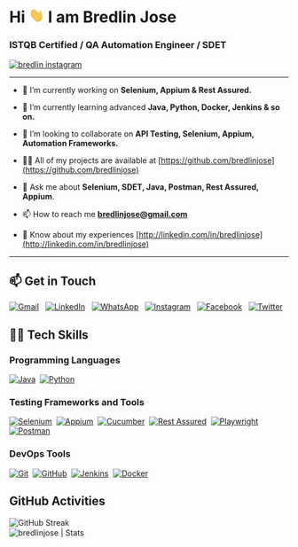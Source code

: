 # Hi <img src="https://raw.githubusercontent.com/ABSphreak/ABSphreak/master/gifs/Hi.gif" width="28px" alt="hi"> I am Bredlin Jose
### ISTQB Certified / QA Automation Engineer / SDET
<p align="left">
  <a href="https://instagram.com/bredlin_jose" target="_blank">
    <img src="https://img.shields.io/twitter/follow/bredlin_jose?logo=instagram" alt="bredlin instagram" />
  </a>
</p>

*****

- 🔭 I’m currently working on **Selenium, Appium & Rest Assured.**

- 🌱 I’m currently learning advanced **Java, Python, Docker, Jenkins & so on.**

- 👯 I’m looking to collaborate on **API Testing, Selenium, Appium, Automation Frameworks.**

- 👨‍💻 All of my projects are available at [https://github.com/bredlinjose](https://github.com/bredlinjose)

- 💬 Ask me about **Selenium, SDET, Java, Postman, Rest Assured, Appium**.

- 📫 How to reach me **bredlinjose@gmail.com**

- 📄 Know about my experiences [http://linkedin.com/in/bredlinjose](http://linkedin.com/in/bredlinjose)

****

## 📫 Get in Touch
[<img height="29" width="33" src="https://logowik.com/content/uploads/images/gmail-new-icon5198.jpg" alt="Gmail">](mailto:bredlinjose@gmail.com) &nbsp;
[<img height="30" src="https://cdn.worldvectorlogo.com/logos/linkedin-icon-2.svg" alt="LinkedIn">](https://www.linkedin.com/in/bredlinjose/) &nbsp;
[<img height="30" src="https://cdn2.iconfinder.com/data/icons/social-media-2285/512/1_Whatsapp2_colored_svg-512.png" alt="WhatsApp">](https://wa.me/+918526003286/) &nbsp;
[<img height="30" src="https://cdn2.iconfinder.com/data/icons/social-media-2285/512/1_Instagram_colored_svg_1-512.png" alt="Instagram">](https://www.instagram.com/bredlin_jose/) &nbsp;
[<img height="30" src="https://cdn1.iconfinder.com/data/icons/social-media-2285/512/Colored_Facebook3_svg-512.png" alt="Facebook">](https://www.facebook.com/bredlin.jose.5/) &nbsp;
[<img height="30" src="https://cdn2.iconfinder.com/data/icons/social-media-2285/512/1_Twitter3_colored_svg-512.png" alt="Twitter">](https://twitter.com/bredlin_jose/) &nbsp;

## 👩‍💻 Tech Skills
### Programming Languages
[<img height="30" src="https://cdn.iconscout.com/icon/free/png-512/java-43-569305.png" alt="Java">](https://www.oracle.com/in/java/)&nbsp;
[<img height="25" src="https://cdn4.iconfinder.com/data/icons/logos-and-brands/512/267_Python_logo-512.png" alt="Python">](https://www.python.org/)&nbsp;

### Testing Frameworks and Tools
[<img height="25" src="https://www.selenium.dev/images/selenium_logo_square_green.png" alt="Selenium">](https://www.selenium.dev/)&nbsp;
[<img height="25" src="https://iconape.com/wp-content/files/ji/370554/svg/370554.svg" alt="Appium">](https://appium.io/docs/en/latest/)&nbsp;
[<img height="25" src="https://i0.wp.com/www.vexevsolutions.com/wp-content/uploads/2018/10/cucumber-logo-png-transparent.png?ssl=1" alt="Cucumber">](https://cucumber.io/)&nbsp;
[<img height="25" src="https://rest-assured.io/img/logo-transparent.png" alt="Rest Assured">](https://rest-assured.io/)&nbsp;
[<img height="25" src="https://playwright.dev/java/img/playwright-logo.svg" alt="Playwright">](https://playwright.dev/java/)&nbsp;
[<img height="25" src="https://voyager.postman.com/logo/postman-logo-icon-orange.svg" alt="Postman">](https://www.postman.com/)&nbsp;

### DevOps Tools
[<img height="25" src="https://git-scm.com/images/logos/downloads/Git-Icon-1788C.png" alt="Git">](https://git-scm.com/)&nbsp;
[<img height="25" src="https://cdn.iconscout.com/icon/free/png-512/free-github-163-761603.png" alt="GitHub">](https://github.com/)&nbsp;
[<img height="27" src="https://upload.wikimedia.org/wikipedia/commons/thumb/e/e9/Jenkins_logo.svg/1200px-Jenkins_logo.svg.png" alt="Jenkins">](https://www.jenkins.io/)&nbsp;
[<img height="25" src="https://cdn3.iconfinder.com/data/icons/social-media-2169/24/social_media_social_media_logo_docker-256.png" alt="Docker">](https://www.docker.com/)&nbsp;

## GitHub Activities
<img align="left" width="400" src="https://github-readme-streak-stats.herokuapp.com?user=bredlinjose&theme=dark&border_radius=20&date_format=j%20M%5B%20Y%5D&mode=weekly&card_height=203" alt="GitHub Streak" />
<img align="center" width="400" src="https://github-readme-stats.vercel.app/api?username=bredlinjose&theme=dark&border_radius=20&show_icons=true&card_height=100" alt="bredlinjose | Stats" />

